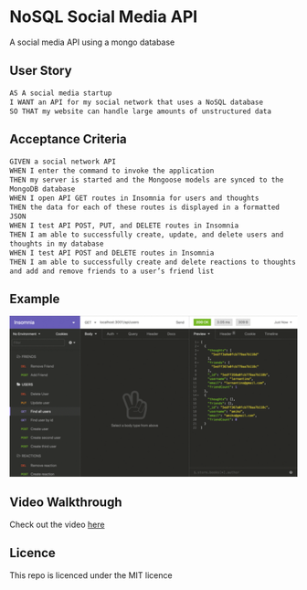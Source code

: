 # NoSQL Social Media API
A social media API using a mongo database

## User Story
```
AS A social media startup
I WANT an API for my social network that uses a NoSQL database
SO THAT my website can handle large amounts of unstructured data
```

## Acceptance Criteria
```
GIVEN a social network API
WHEN I enter the command to invoke the application
THEN my server is started and the Mongoose models are synced to the MongoDB database
WHEN I open API GET routes in Insomnia for users and thoughts
THEN the data for each of these routes is displayed in a formatted JSON
WHEN I test API POST, PUT, and DELETE routes in Insomnia
THEN I am able to successfully create, update, and delete users and thoughts in my database
WHEN I test API POST and DELETE routes in Insomnia
THEN I am able to successfully create and delete reactions to thoughts and add and remove friends to a user’s friend list
```

## Example
![Example](./assets/18-nosql-homework-demo-01.gif)

## Video Walkthrough
Check out the video [here](https://drive.google.com/file/d/1sDrGf-aqRLfvlTOhWxkvgltqhQXCfHau/view)

## Licence
This repo is licenced under the MIT licence